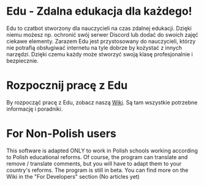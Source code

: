 # Edu - Zdalna edukacja dla każdego!
Edu to czatbot stworzony dla nauczycieli na czas zdalnej edukacji. Dzięki niemu możesz np. ochronić swój serwer Discord lub dodać do swoich zajęć ciekawe elementy. Zarazem Edu jest przystosowany do nauczycieli, którzy nie potrafią obsługiwać internetu na tyle dobrze by kożystać z innych narzędzi. Dzięki czemu każdy może stworzyć swoją klasę profesjonalnie i bezpiecznie. 

# Rozpocznij pracę z Edu
By rozpocząć pracę z Edu, zobacz naszą [Wiki](https://github.com/NORXND/Edu/wiki).
Są tam wszystkie potrzebne informację i poradniki.

# For Non-Polish users
This software is adapted ONLY to work in Polish schools working according to Polish educational reforms. Of course, the program can translate and remove / translate comments, but you will have to adapt them to your country's reforms. The program is still in beta. You can find more on the Wiki in the "For Developers" section (No articles yet)
